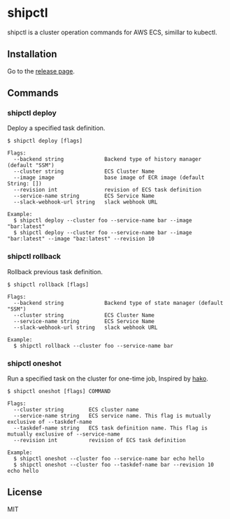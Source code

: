 # shipctl

shipctl is a cluster operation commands for AWS ECS, simillar to kubectl.

## Installation

Go to the [release page](https://github.com/SKAhack/shipctl/releases).

## Commands

### shipctl deploy

Deploy a specified task definition.

```
$ shipctl deploy [flags]

Flags:
  --backend string             Backend type of history manager (default "SSM")
  --cluster string             ECS Cluster Name
  --image image                base image of ECR image (default String: [])
  --revision int               revision of ECS task definition
  --service-name string        ECS Service Name
  --slack-webhook-url string   slack webhook URL

Example:
  $ shipctl deploy --cluster foo --service-name bar --image "bar:latest"
  $ shipctl deploy --cluster foo --service-name bar --image "bar:latest" --image "baz:latest" --revision 10
```

### shipctl rollback

Rollback previous task definition.

```
$ shipctl rollback [flags]

Flags:
  --backend string             Backend type of state manager (default "SSM")
  --cluster string             ECS Cluster Name
  --service-name string        ECS Service Name
  --slack-webhook-url string   slack webhook URL

Example:
  $ shipctl rollback --cluster foo --service-name bar
```

### shipctl oneshot

Run a specified task on the cluster for one-time job, Inspired by [hako](https://github.com/eagletmt/hako).

```
$ shipctl oneshot [flags] COMMAND

Flags:
  --cluster string        ECS cluster name
  --service-name string   ECS service name. This flag is mutually exclusive of --taskdef-name
  --taskdef-name string   ECS task definition name. This flag is mutually exclusive of --service-name
  --revision int          revision of ECS task definition

Example:
  $ shipctl oneshot --cluster foo --service-name bar echo hello
  $ shipctl oneshot --cluster foo --taskdef-name bar --revision 10 echo hello
```

## License

MIT
